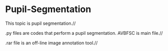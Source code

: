 # Pupil-Segmentation
This topic is pupil segmentation.//

.py files are codes that perform a pupil segmentation. AVBFSC is main file.//

.rar file is an off-line image annotation tool.//
